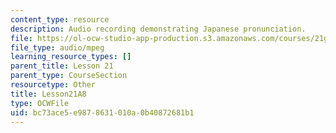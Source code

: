 ```yaml
---
content_type: resource
description: Audio recording demonstrating Japanese pronunciation.
file: https://ol-ocw-studio-app-production.s3.amazonaws.com/courses/21g-504-japanese-iv-spring-2009/bc73ace5e9878631010a0b40872681b1_Lesson21A8.mp3
file_type: audio/mpeg
learning_resource_types: []
parent_title: Lesson 21
parent_type: CourseSection
resourcetype: Other
title: Lesson21A8
type: OCWFile
uid: bc73ace5-e987-8631-010a-0b40872681b1
---
```

